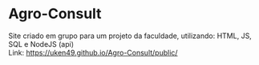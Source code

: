 # Agro-Consult
Site criado em grupo para um projeto da faculdade, utilizando: HTML, JS, SQL e NodeJS (api) <br>
Link: https://uken49.github.io/Agro-Consult/public/
